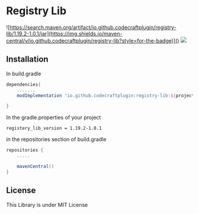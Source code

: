 # Registry Lib
![https://search.maven.org/artifact/io.github.codecraftplugin/registry-lib/1.19.2-1.0.1/jar](https://img.shields.io/maven-central/v/io.github.codecraftplugin/registry-lib?style=for-the-badge)]()
![](https://img.shields.io/badge/CodeCraft-Just_a_miecraft_coder-aqua?style=for-the-badge)

## Installation

In build.gradle

```groovy
dependencies{
    .......
    modImplementation "io.github.codecraftplugin:registry-lib:${project.registery_lib_version}"

}
```
In the gradle.properties of your project
```properties
registery_lib_version = 1.19.2-1.0.1
```
in the repositories section of build.gradle
```groovy
repositories {
    .....

    mavenCentral()
}
```
## License
This Library is under MIT License




